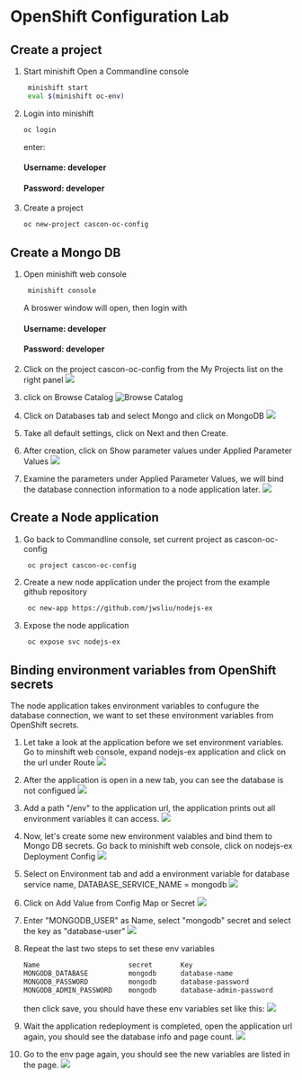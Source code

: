 # OpenShift Configuration Lab

## Create a project

1.  Start minishift
    Open a Commandline console

    ```bash
     minishift start
     eval $(minishift oc-env)
    ```

1.  Login into minishift

    ```bash
    oc login
    ```

    enter:

    #### Username: developer

    #### Password: developer

1.  Create a project

    ```bash
    oc new-project cascon-oc-config
    ```

## Create a Mongo DB

1. Open minishift web console

   ```bash
    minishift console
   ```

   A broswer window will open, then login with

   #### Username: developer

   #### Password: developer

1. Click on the project cascon-oc-config from the My Projects list on the right panel
   ![](docImages/openproj.jpg)
1. click on Browse Catalog
   ![Browse Catalog](docImages/browseCatalog.jpg)

1. Click on Databases tab and select Mongo and click on MongoDB
   ![](docImages/mongo.jpg)

1. Take all default settings, click on Next and then Create.

1. After creation, click on Show parameter values under Applied Parameter Values
   ![](docImages/dbpara.jpg)
1. Examine the parameters under Applied Parameter Values, we will bind the database connection information to a node application later.
   ![](docImages/dbpara2.jpg)

## Create a Node application

1. Go back to Commandline console, set current project as cascon-oc-config

   ```bash
    oc project cascon-oc-config
   ```

1. Create a new node application under the project from the example github repository
   ```bash
    oc new-app https://github.com/jwsliu/nodejs-ex
   ```
1. Expose the node application
   ```bash
    oc expose svc nodejs-ex
   ```

## Binding environment variables from OpenShift secrets

The node application takes environment variables to confugure the database connection, we want to set these environment variables from OpenShift secrets.

1. Let take a look at the application before we set environment variables. Go to minshift web console, expand nodejs-ex application and click on the url under Route
   ![](docImages/app1.jpg)

1. After the application is open in a new tab, you can see the database is not configued
   ![](docImages/app2.jpg)

1. Add a path "/env" to the application url, the application prints out all environment variables it can access.
   ![](docImages/app3.jpg)

1. Now, let's create some new environment vaiables and bind them to Mongo DB secrets. Go back to minishift web console, click on nodejs-ex Deployment Config
   ![](docImages/deploy1.jpg)

1. Select on Environment tab and add a environment variable for database service name, DATABASE_SERVICE_NAME = mongodb
   ![](docImages/deploy2.jpg)

1. Click on Add Value from Config Map or Secret
   ![](docImages/deploy3.jpg)

1. Enter "MONGODB_USER" as Name, select "mongodb" secret and select the key as "database-user"
   ![](docImages/deploy4.jpg)
1. Repeat the last two steps to set these env variables

   ```bash
   Name                      secret       Key
   MONGODB_DATABASE          mongodb      database-name
   MONGODB_PASSWORD          mongodb      database-password
   MONGODB_ADMIN_PASSWORD    mongodb      database-admin-password
   ```

   then click save, you should have these env variables set like this:
   ![](docImages/deploy5.jpg)

1. Wait the application redeployment is completed, open the application url again, you should see the database info and page count.
   ![](docImages/app4.jpg)
1. Go to the env page again, you should see the new variables are listed in the page.
   ![](docImages/app5.jpg)
